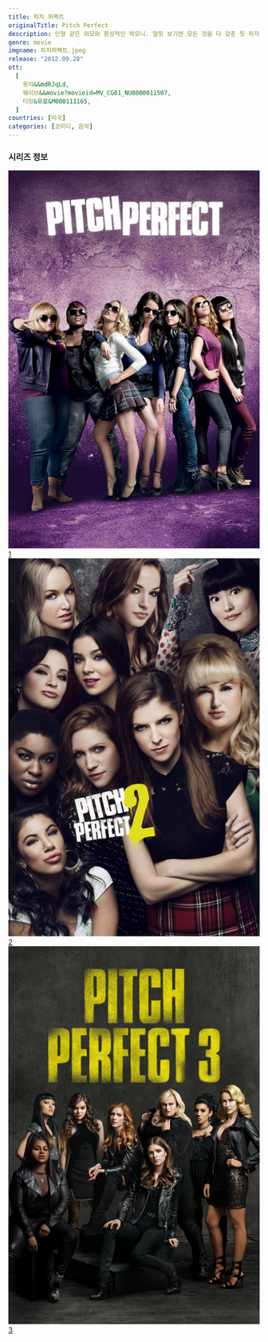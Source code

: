 ```yaml
---
title: 피치 퍼펙트
originalTitle: Pitch Perfect
description: 인형 같은 외모와 환상적인 하모니. 얼핏 보기엔 모든 것을 다 갖춘 듯 하지만 식상한 레파토리 구성으로 매번 탈락의 쓴맛을 봐야 했던 여성 아카펠라 그룹 벨라스 새로운 캠퍼스 생활이 시작되고, 이번 만은 절대 우승 트로피를 놓칠 수 없다고 다짐한 벨라스는 우승을 향한 야심 찬 계획을 세운다. 그것은 바로 새로운 멤버 영입! 절대권력 리더 오브리와 청아한 고음의 클로이를 필두로 록시크 베카, 폭풍 성대 팻 에이미, 카리스마 랩퍼 신시아, 섹시 담당 스테이시, 미친 존재감 릴리 까지 치열한(?!) 오디션을 통해 드디어 새로운 멤버를 영입한다. 우여곡절 끝에 새로운 음악과 파워풀한 안무로 재 탄생된 벨라스. 탄탄대로일 것 같았던 그녀들 앞에 지난해 우승자이자, 매력만점 훈남들의 총집합 트러블 메이커가 나타나 앞길을 가로 막는데… 환상의 보이스도 아찔한 로맨스도 포기할 수 없는 벨라스! 과연 그녀들은 우승 트로피와 달콤한 사랑까지 모두 쟁취 할 수 있을까?!
genre: movie
imgname: 피치퍼펙트.jpeg
release: "2012.09.28"
ott:
  [
    왓챠&&mdRJqLd,
    웨이브&&movie?movieid=MV_CG01_NU0000011507,
    티빙&유료&M000111165,
  ]
countries: [미국]
categories: [코미디, 음악]
---
```


### 시리즈 정보

<div class="season-list">
<div class="item">
<a href="/movie/피치퍼펙트" >
<img src="/poster/피치퍼펙트.jpeg" alt="피치퍼펙트 포스터 ">
 1</a>
</div>

<div class="item">
<a href="/movie/피치퍼펙트2" >
<img src="/poster/피치퍼펙트2.jpeg" alt="피치퍼펙트2 포스터 ">
2</a>
</div>

<div class="item">
<a href="/movie/피치퍼펙트3" >
<img src="/poster/피치퍼펙트3.jpeg" alt="피치퍼펙트3 포스터 ">
3</a>
</div>
</div>
